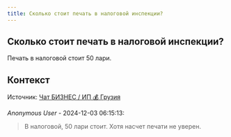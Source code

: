 ```yaml
---
title: Сколько стоит печать в налоговой инспекции?
---
```


## Сколько стоит печать в налоговой инспекции?

Печать в налоговой стоит 50 лари.

## Контекст

Источник: [Чат БИЗНЕС / ИП 💰 Грузия](https://t.me/ip_ge)

_Anonymous User_ - 2024-12-03 06:15:13:

> В налоговой, 50 лари стоит. Хотя насчет печати не уверен.
